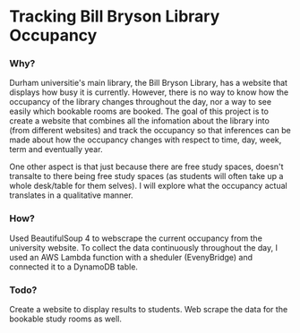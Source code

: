 # Tracking Bill Bryson Library Occupancy

### Why?
Durham universitie's main library, the Bill Bryson Library, has a website that displays how busy it is currently. However, there is no way to know how the occupancy of the library changes throughout the day, nor a way to see easily which bookable rooms are booked. The goal of this project is to create a website that combines all the infomation about the library into (from different websites) and track the occupancy so that inferences can be made about how the occupancy changes with respect to time, day, week, term and eventually year.

One other aspect is that just because there are free study spaces, doesn't transalte to there being free study spaces (as students will often take up a whole desk/table for them selves). I will explore what the occupancy actual translates in a qualitative manner.

### How?
Used BeautifulSoup 4 to webscrape the current occupancy from the university website. To collect the data continuously throughout the day, I used an AWS Lambda function with a sheduler (EvenyBridge) and connected it to a DynamoDB table.

### Todo?
Create a website to display results to students. Web scrape the data for the bookable study rooms as well.
